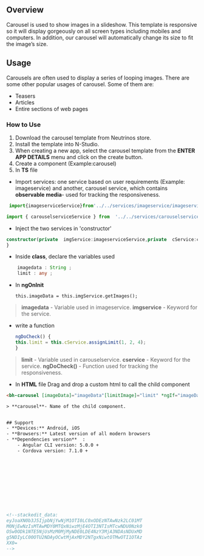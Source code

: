 ## Overview

Carousel is used to show images in a slideshow. This template is responsive so it will display gorgeously on all screen types including mobiles and computers. In addition, our carousel will automatically change its size to fit the image’s size.

## Usage

 Carousels are often used to display a series of looping images. There are some other popular usages of carousel. Some of them are:
  - Teasers   
 -  Articles     
 -  Entire sections of web pages

### How to Use

 1. Download the carousel template from Neutrinos store.  
 2. Install the template into N-Studio. 
 3. When creating a new app, select the carousel template from the **ENTER APP DETAILS** menu and click on the create button.
 4. Create a component (Example:carousel) 
 5. In **TS** file 
 - Import services: one service based on user requirements (Example: imageservice) and another, carousel service, which contains **observable media**- used for tracking the responsiveness.
```ts
 import{imageserviceService}from'../../services/imageservice/imageservice.service';
 ```
```ts
import { carouselserviceService } from  '../../services/carouselservice/carouselservice.service';
```

- Inject the two services in 'constructor'
```ts
constructor(private  imgService:imageserviceService,private  cService:carouselserviceService) {
}
```

- Inside **class**, declare the variables used
```ts
    imagedata : String ;
    limit : any ;
```        
- In **ngOnInit**

  `this.imageData = this.imgService.getImages();`

> **imagedata** - Variable used in imageservice.
> **imgservice** - Keyword for the service.
 
- write a function
	```ts
	ngDoCheck() { 
	this.limit = this.cService.assignLimit(1, 2, 4); 
	}
	```
	
> **limit** - Variable used in carouselservice.
> **cservice** - Keyword for the service.
> **ngDoCheck()** - Function used for tracking the responsiveness.
                    
- In **HTML** file
Drag and drop a custom html to call the child component
```html
<bh-carousel [imageData]="imageData"[limitImage]="limit" *ngIf="imageData"></bh-carousel>```

> **carousel**- Name of the child component.


## Support  
- **Devices:** Android, iOS  
- **Browsers:** Latest version of all modern browsers  
- **Dependencies version**  :
	- Angular CLI version: 5.0.0 +  
	- Cordova version: 7.1.0 +











<!--stackedit_data:
eyJoaXN0b3J5IjpbNjYwNjM1OTI0LC0xODEzNTAwNzk2LC01MT
M0NjEwNzIsMTAwMDY0MTQxNiwzMjE4OTI3NTIsMTcwNDU0Nzk0
OSw0ODk1NTE5NjUsMzM0MjMyNDE0LDE4NzY3MjA3NDAsNDUxMD
g5NDIyLC00OTU2NDAyOCwtMjAxMDY2NTgxNiwtOTMwOTI1OTAz
XX0=
-->
